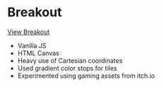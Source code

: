 # Breakout

[View Breakout](https://brixsta.github.io/Breakout/)
- Vanilla JS
- HTML Canvas
- Heavy use of Cartesian coordinates
- Used gradient color stops for tiles
- Experimented using gaming assets from itch.io

